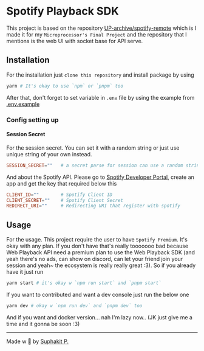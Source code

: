 # Spotify Playback SDK

This project is based on the repository [UP-archive/spotify-remote](https://github.com/UP-archive/spotify-remote) which is I made it for my `Microprocessor's Final Project` and the repository that I mentions is the web UI with socket base for API serve.

## Installation

For the installation just `clone this repository` and install package by using

```zsh
yarn # It's okay to use `npm` or `pnpm` too
```

After that, don't forget to set variable in `.env` file by using the example from [.env.example](./.env.example)

### Config setting up

#### Session Secret

For the session secret. You can set it with a random string or just use unique string of your own instead.

```conf
SESSION_SECRET=""   # a secret parse for session can use a random string instead :3
```

And about the Spotify API. Please go to [Spotify Developer Portal](https://developer.spotify.com/), create an app and get the key that required below this

```conf
CLIENT_ID=""        # Spotify Client ID
CLIENT_SECRET=""    # Spotify Client Secret
REDIRECT_URI=""     # Redirecting URI that register with spotify
```

## Usage

For the usage. This project require the user to have `Spotify Premium`. It's okay with any plan. If you don't have that's really tooooooo bad because Web Playback API need a premium plan to use the Web Playback SDK (and yeah there's no ads, can show on discord, can let your friend join your session and yeah~ the ecosystem is really really great :3). So if you already have it just run

```sh
yarn start # it's okay w `npm run start` and `pnpm start`
```

If you want to contributed and want a dev console just run the below one

```sh
yarn dev # okay w `npm run dev` and `pnpm dev` too
```

And if you want and docker version... nah I'm lazy now.. (JK just give me a time and it gonna be soon :3)

---

Made w 🤍 by [Suphakit P.](https://suphakit.net)
